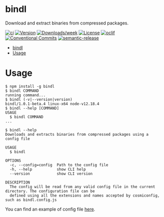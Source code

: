 # bindl

Download and extract binaries from compressed packages.

[![ci](https://github.com/felipecrs/bindl/workflows/ci/badge.svg)](https://github.com/felipecrs/bindl/actions?query=workflow%3Aci)
[![Version](https://img.shields.io/npm/v/bindl.svg)](https://npmjs.org/package/bindl)
[![Downloads/week](https://img.shields.io/npm/dw/bindl.svg)](https://npmjs.org/package/bindl)
[![License](https://img.shields.io/npm/l/bindl.svg)](https://github.com/felipecassiors/bindl/blob/master/package.json)
[![oclif](https://img.shields.io/badge/cli-oclif-brightgreen.svg)](https://oclif.io)
[![Conventional Commits](https://img.shields.io/badge/Conventional%20Commits-1.0.0-yellow.svg)](https://conventionalcommits.org)
[![semantic-release](https://img.shields.io/badge/%20%20%F0%9F%93%A6%F0%9F%9A%80-semantic--release-e10079.svg)](https://github.com/semantic-release/semantic-release)

<!-- toc -->
* [bindl](#bindl)
* [Usage](#usage)
<!-- tocstop -->

# Usage

<!-- usage -->
```sh-session
$ npm install -g bindl
$ bindl COMMAND
running command...
$ bindl (-v|--version|version)
bindl/1.0.1-beta.4 linux-x64 node-v12.18.4
$ bindl --help [COMMAND]
USAGE
  $ bindl COMMAND
...
```
<!-- usagestop -->

```sh-session
$ bindl --help
Downloads and extracts binaries from compressed packages using a config file

USAGE
  $ bindl

OPTIONS
  -c, --config=config  Path to the config file
  -h, --help           show CLI help
  --version            show CLI version

DESCRIPTION
  The config will be read from any valid config file in the current directory. The configuration file can be
  defined using all the extensions and names accepted by cosmiconfig, such as bindl.config.js
```

You can find an example of config file [here](./test/res/bindl.config.js).

<!-- commands -->

<!-- commandsstop -->
